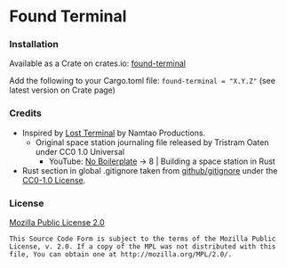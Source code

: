 Found Terminal
==============

### Installation

Available as a Crate on crates.io: [found-terminal](https://crates.io/crates/found-terminal)

Add the following to your Cargo.toml file:
`found-terminal = "X.Y.Z"`
(see latest version on Crate page)

### Credits

- Inspired by [Lost Terminal](https://lostterminal.com) by Namtao Productions.
  - Original space station journaling file released by Tristram Oaten under CC0 1.0 Universal
    - YouTube: [No Boilerplate](https://github.com/0atman/noboilerplate) -> 8 | Building a space station in Rust
- Rust section in global .gitignore taken from
  [github/gitignore](https://github.com/github/gitignore) under the
  [CC0-1.0 License](https://choosealicense.com/licenses/cc0-1.0/).

### License

[Mozilla Public License 2.0](https://www.mozilla.org/en-US/MPL/2.0/)

```
This Source Code Form is subject to the terms of the Mozilla Public
License, v. 2.0. If a copy of the MPL was not distributed with this
file, You can obtain one at http://mozilla.org/MPL/2.0/.
```

